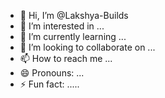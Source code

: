 - 👋 Hi, I’m @Lakshya-Builds
- 👀 I’m interested in ...
- 🌱 I’m currently learning ...
- 💞️ I’m looking to collaborate on ...
- 📫 How to reach me ...
- 😄 Pronouns: ...
- ⚡ Fun fact: .....

<!---
Lakshya-Builds/Lakshya-Builds is a ✨ special ✨ repository because its `README.md` (this file) appears on your GitHub profile.
You can click the Preview link to take a look at your changes.
--->
